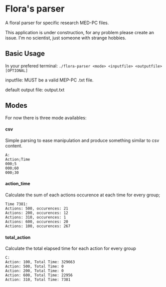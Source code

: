 # Flora's parser
A floral parser for specific research MED-PC files. 

This application is under construction, for any problem please create an issue. I'm no scientist, just someone with strange hobbies. 

## Basic Usage
In your prefered terminal: `./flora-parser <mode> <inputfile> <outputfile>[OPTIONAL]`

inputfile:  MUST be a valid MEP-PC .txt file. 

default output file: output.txt



## Modes 
For now there is three mode availables:

#### csv 
Simple parsing to ease manipulation and produce something similar to csv content.

```
A: 
Action;Time
000;5
000;60
000;30
```

#### action_time
Calculate the sum of each actions occurence at each time for every group;
```
Time 7381:  
Actions: 500, occurences: 21
Actions: 200, occurences: 12
Actions: 310, occurences: 1
Actions: 600, occurences: 20
Actions: 100, occurences: 267
```

#### total_action
Calculate the total elapsed time for each action for every group
```
C: 
Action: 100, Total Time: 329663
Action: 500, Total Time: 0
Action: 200, Total Time: 0
Action: 600, Total Time: 22956
Action: 310, Total Time: 7381
```
